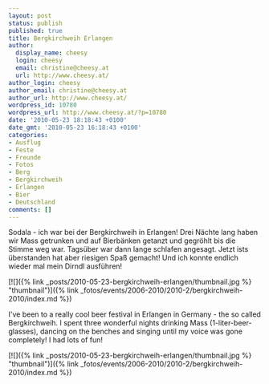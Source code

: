 ```yaml
---
layout: post
status: publish
published: true
title: Bergkirchweih Erlangen
author:
  display_name: cheesy
  login: cheesy
  email: christine@cheesy.at
  url: http://www.cheesy.at/
author_login: cheesy
author_email: christine@cheesy.at
author_url: http://www.cheesy.at/
wordpress_id: 10780
wordpress_url: http://www.cheesy.at/?p=10780
date: '2010-05-23 18:18:43 +0100'
date_gmt: '2010-05-23 16:18:43 +0100'
categories:
- Ausflug
- Feste
- Freunde
- Fotos
- Berg
- Bergkirchweih
- Erlangen
- Bier
- Deutschland
comments: []
---
```

<!--:de-->Sodala - ich war bei der Bergkirchweih in Erlangen! Drei Nächte lang haben wir Mass getrunken und auf Bierbänken getanzt und gegröhlt bis die Stimme weg war. Tagsüber war dann lange schlafen angesagt. Jetzt ists überstanden hat aber riesigen Spaß gemacht! Und ich konnte endlich wieder mal mein Dirndl ausführen!
[![]({% link _posts/2010-05-23-bergkirchweih-erlangen/thumbnail.jpg %} "thumbnail")]({% link _fotos/events/2006-2010/2010-2/bergkirchweih-2010/index.md %})
<!--:--><!--:en-->I've been to a really cool beer festival in Erlangen in Germany - the so called Bergkirchweih. I spent three wonderful nights drinking Mass (1-liter-beer-glasses), dancing on the benches and singing until my voice was gone completely! I had lots of fun!
[![]({% link _posts/2010-05-23-bergkirchweih-erlangen/thumbnail.jpg %} "thumbnail")]({% link _fotos/events/2006-2010/2010-2/bergkirchweih-2010/index.md %})
<!--:-->
